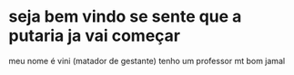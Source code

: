 # seja bem vindo se sente que a putaria ja vai começar

meu nome é vini (matador de gestante)
tenho um professor mt bom jamal 

